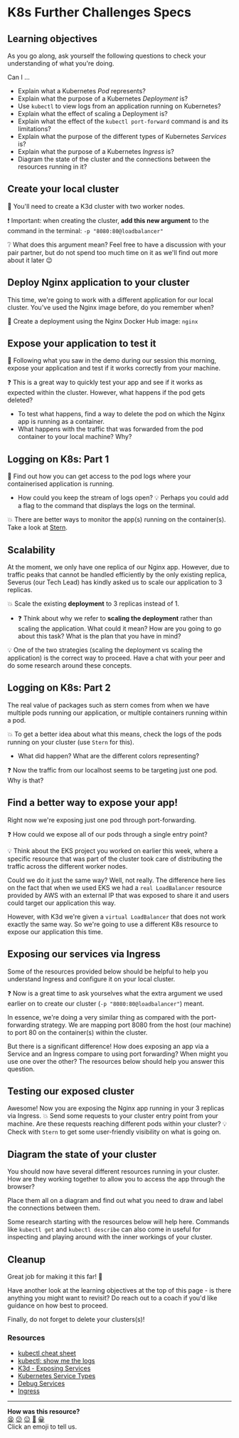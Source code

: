 # K8s Further Challenges Specs

## Learning objectives

As you go along, ask yourself the following questions to check your understanding of what you're doing. 

Can I ...

- Explain what a Kubernetes *Pod* represents?
- Explain what the purpose of a Kubernetes *Deployment* is?
- Use `kubectl` to view logs from an application running on Kubernetes?
- Explain what the effect of scaling a Deployment is?
- Explain what the effect of the `kubectl port-forward` command is and its limitations?
- Explain what the purpose of the different types of Kubernetes *Services* is?
- Explain what the purpose of a Kubernetes *Ingress* is?
- Diagram the state of the cluster and the connections between the resources running in it?

## Create your local cluster
:rocket: You'll need to create a K3d cluster with two worker nodes.

:exclamation: Important: when creating the cluster, **add this new argument** to the command in the terminal: `-p "8080:80@loadbalancer"`

:grey_question: What does this argument mean? Feel free to have a discussion with your pair partner, but do not spend too much time on it as we'll find out more about it later :wink:


## Deploy Nginx application to your cluster
This time, we're going to work with a different application for our local cluster. You've used the Nginx image before, do you remember when?

:rocket: Create a deployment using the Nginx Docker Hub image: `nginx`


## Expose your application to test it
:rocket: Following what you saw in the demo during our session this morning, expose your application and test if it works correctly from your machine.

:question: This is a great way to quickly test your app and see if it works as expected within the cluster. 
However, what happens if the pod gets deleted?
- To test what happens, find a way to delete the pod on which the Nginx app is running as a container.
- What happens with the traffic that was forwarded from the pod container to your local machine? Why?


## Logging on K8s: Part 1
:rocket: Find out how you can get access to the pod logs where your containerised application is running.

- How could you keep the stream of logs open? :bulb: Perhaps you could add a flag to the command that displays the logs on the terminal.

:boom: There are better ways to monitor the app(s) running on the container(s). Take a look at [Stern](https://github.com/stern/stern).


## Scalability
At the moment, we only have one replica of our Nginx app. However, due to traffic peaks that cannot be handled efficiently by the only existing replica, Severus (our Tech Lead) has kindly asked us to scale our application to 3 replicas.

:boom: Scale the existing **deployment** to 3 replicas instead of 1.

- :question: Think about why we refer to **scaling the deployment** rather than scaling the application. What could it mean? How are you going to go about this task? What is the plan that you have in mind?

:bulb: One of the two strategies (scaling the deployment vs scaling the application) is the correct way to proceed. Have a chat with your peer and do some research around these concepts.


## Logging on K8s: Part 2
The real value of packages such as stern comes from when we have multiple pods running our application, or multiple containers running within a pod.

:boom: To get a better idea about what this means, check the logs of the pods running on your cluster (use `Stern` for this).

- What did happen? What are the different colors representing?

:question: Now the traffic from our localhost seems to be targeting just one pod. Why is that?


## Find a better way to expose your app!
Right now we're exposing just one pod through port-forwarding.

:question: How could we expose all of our pods through a single entry point?

:bulb: Think about the EKS project you worked on earlier this week, where a specific resource that was part of the cluster took care of distributing the traffic across the different worker nodes.

Could we do it just the same way? Well, not really. The difference here lies on the fact that when we used EKS we had a `real LoadBalancer` resource provided by AWS with an external IP that was exposed to share it and users could target our application this way.

However, with K3d we're given a `virtual LoadBalancer` that does not work exactly the same way. So we're going to use a different K8s resource to expose our application this time.


## Exposing our services via Ingress

Some of the resources provided below should be helpful to help you understand Ingress and configure it on your local cluster.

:question: Now is a great time to ask yourselves what the extra argument we used earlier on to create our cluster (`-p "8080:80@loadbalancer"`) meant.

In essence, we're doing a very similar thing as compared with the port-forwarding strategy. We are mapping port 8080 from the host (our machine) to port 80 on the container(s) within the cluster. 

But there is a significant difference!
How does exposing an app via a Service and an Ingress compare to using port forwarding? When might you use one over the other? The resources below should help you answer this question.

## Testing our exposed cluster

Awesome! Now you are exposing the Nginx app running in your 3 replicas via Ingress.
:boom: Send some requests to your cluster entry point from your machine. Are these requests reaching different pods within your cluster? :bulb: Check with `Stern` to get some user-friendly visibility on what is going on.

## Diagram the state of your cluster

You should now have several different resources running in your cluster.
How are they working together to allow you to access the app through the browser?

Place them all on a diagram and find out what you need to draw and label the connections between them.

Some research starting with the resources below will help here.
Commands like `kubectl get` and `kubectl describe` can also come in useful for inspecting and playing around with the inner workings of your cluster.


## Cleanup
Great job for making it this far! :star2: 

Have another look at the learning objectives at the top of this page - is there anything you might want to revisit? Do reach out to a coach if you'd like guidance on how best to proceed.

Finally, do not forget to delete your clusters(s)!

### Resources

- [kubectl cheat sheet](https://kubernetes.io/docs/reference/kubectl/cheatsheet/)
- [kubectl: show me the logs](https://dev.to/lucassha/kubectl-show-me-the-logs-1ld)
- [K3d - Exposing Services](https://k3d.io/v5.0.1/usage/exposing_services/)
- [Kubernetes Service Types](https://kubernetes.io/docs/concepts/services-networking/service/#publishing-services-service-types)
- [Debug Services](https://kubernetes.io/docs/tasks/debug/debug-application/debug-service/)
- [Ingress](https://kubernetes.io/docs/concepts/services-networking/ingress/)

<!-- BEGIN GENERATED SECTION DO NOT EDIT -->

---

**How was this resource?**  
[😫](https://airtable.com/shrUJ3t7KLMqVRFKR?prefill_Repository=devops-course&prefill_File=kubernetes/k8s-further-challenges-specs.md&prefill_Sentiment=😫) [😕](https://airtable.com/shrUJ3t7KLMqVRFKR?prefill_Repository=devops-course&prefill_File=kubernetes/k8s-further-challenges-specs.md&prefill_Sentiment=😕) [😐](https://airtable.com/shrUJ3t7KLMqVRFKR?prefill_Repository=devops-course&prefill_File=kubernetes/k8s-further-challenges-specs.md&prefill_Sentiment=😐) [🙂](https://airtable.com/shrUJ3t7KLMqVRFKR?prefill_Repository=devops-course&prefill_File=kubernetes/k8s-further-challenges-specs.md&prefill_Sentiment=🙂) [😀](https://airtable.com/shrUJ3t7KLMqVRFKR?prefill_Repository=devops-course&prefill_File=kubernetes/k8s-further-challenges-specs.md&prefill_Sentiment=😀)  
Click an emoji to tell us.

<!-- END GENERATED SECTION DO NOT EDIT -->
